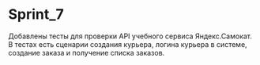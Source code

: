 # Sprint_7
Добавлены тесты для проверки API учебного сервиса Яндекс.Самокат. В тестах есть сценарии создания курьера, логина курьера в системе, создание заказа и получение списка заказов.
